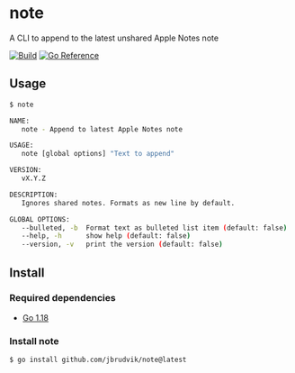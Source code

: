 # note

A CLI to append to the latest unshared Apple Notes note

[![Build](https://github.com/jbrudvik/note/actions/workflows/build.yml/badge.svg)](https://github.com/jbrudvik/note/actions/workflows/build.yml) [![Go Reference](https://pkg.go.dev/badge/github.com/jbrudvik/note.svg)](https://pkg.go.dev/github.com/jbrudvik/note)

## Usage

```sh
$ note

NAME:
   note - Append to latest Apple Notes note

USAGE:
   note [global options] "Text to append"

VERSION:
   vX.Y.Z

DESCRIPTION:
   Ignores shared notes. Formats as new line by default.

GLOBAL OPTIONS:
   --bulleted, -b  Format text as bulleted list item (default: false)
   --help, -h      show help (default: false)
   --version, -v   print the version (default: false)
```

## Install

### Required dependencies

- [Go 1.18](https://go.dev/doc/install)

### Install note

```sh
$ go install github.com/jbrudvik/note@latest
```
